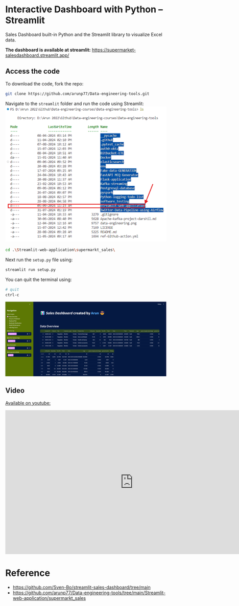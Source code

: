 # Interactive Dashboard with Python – Streamlit 

Sales Dashboard built-in Python and the Streamlit library to visualize Excel data.

**The dashboard is available at streamlit:** https://supermarket-salesdashboard.streamlit.app/

## Access the code

To download the code, fork the repo:
```bash 
git clone https://github.com/arunp77/Data-engineering-tools.git 
```
Navigate to the `streamlit` folder and run the code using Streamlit: 
![alt text](image-1.png)

```bash 
cd .\Streamlit-web-application\supermarkt_sales\ 
``` 
Next run the `setup.py` file using:

```bash
streamlit run setup.py
```
You can quit the terminal using:
```bash 
# quit
ctrl-c
```

![alt text](image.png) 


## Video

[Available on youtube:]()

<iframe width="800" height="450" 
    src="https://www.youtube.com/watch?v=pqi1fY-l4AY" 
    title="YouTube video player" frameborder="0" 
    allow="accelerometer; autoplay; clipboard-write; encrypted-media; gyroscope; picture-in-picture" 
    allowfullscreen>
</iframe>


# Reference 
- https://github.com/Sven-Bo/streamlit-sales-dashboard/tree/main
- https://github.com/arunp77/Data-engineering-tools/tree/main/Streamlit-web-application/supermarkt_sales